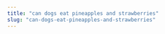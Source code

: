 ```yaml
---
title: "can dogs eat pineapples and strawberries"
slug: "can-dogs-eat-pineapples-and-strawberries"
---
```


